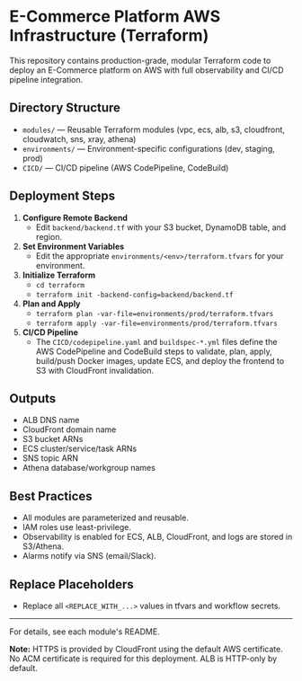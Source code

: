 # E-Commerce Platform AWS Infrastructure (Terraform)

This repository contains production-grade, modular Terraform code to deploy an E-Commerce platform on AWS with full observability and CI/CD pipeline integration.

## Directory Structure
- `modules/` — Reusable Terraform modules (vpc, ecs, alb, s3, cloudfront, cloudwatch, sns, xray, athena)
- `environments/` — Environment-specific configurations (dev, staging, prod)
- `CICD/` — CI/CD pipeline (AWS CodePipeline, CodeBuild)

## Deployment Steps
1. **Configure Remote Backend**
   - Edit `backend/backend.tf` with your S3 bucket, DynamoDB table, and region.
2. **Set Environment Variables**
   - Edit the appropriate `environments/<env>/terraform.tfvars` for your environment.
3. **Initialize Terraform**
   - `cd terraform`
   - `terraform init -backend-config=backend/backend.tf`
4. **Plan and Apply**
   - `terraform plan -var-file=environments/prod/terraform.tfvars`
   - `terraform apply -var-file=environments/prod/terraform.tfvars`
5. **CI/CD Pipeline**
   - The `CICD/codepipeline.yaml` and `buildspec-*.yml` files define the AWS CodePipeline and CodeBuild steps to validate, plan, apply, build/push Docker images, update ECS, and deploy the frontend to S3 with CloudFront invalidation.

## Outputs
- ALB DNS name
- CloudFront domain name
- S3 bucket ARNs
- ECS cluster/service/task ARNs
- SNS topic ARN
- Athena database/workgroup names

## Best Practices
- All modules are parameterized and reusable.
- IAM roles use least-privilege.
- Observability is enabled for ECS, ALB, CloudFront, and logs are stored in S3/Athena.
- Alarms notify via SNS (email/Slack).

## Replace Placeholders
- Replace all `<REPLACE_WITH_...>` values in tfvars and workflow secrets.

---

For details, see each module's README.

**Note:** HTTPS is provided by CloudFront using the default AWS certificate. No ACM certificate is required for this deployment. ALB is HTTP-only by default.

